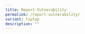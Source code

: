 ```yaml
---
title: Report Vulnerability
permalink: /report-vulnerability/
variant: tiptap
description: ""
---
```

<p></p>